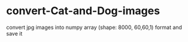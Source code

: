 # convert-Cat-and-Dog-images
convert jpg images into numpy array (shape: 8000, 60,60,1) format and save it
